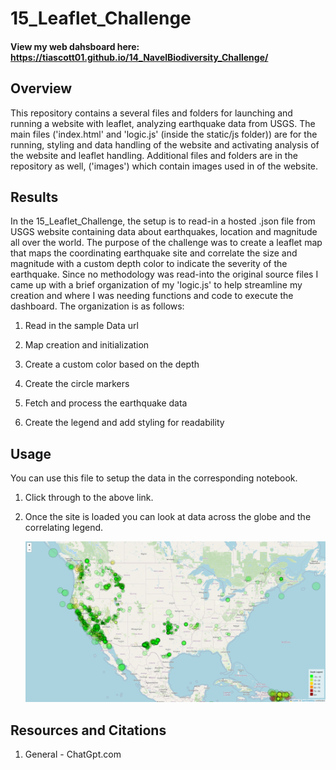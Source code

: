 # 15_Leaflet_Challenge

#### View my web dahsboard here: https://tiascott01.github.io/14_NavelBiodiversity_Challenge/

## Overview

This repository contains a several files and folders for launching and running a website with leaflet, analyzing earthquake data from USGS. The main files ('index.html' and 'logic.js' (inside the static/js folder)) are for the running, styling and data handling of the website and activating analysis of the website and leaflet handling. Additional files and folders are in the repository as well, ('images') which contain images used in of the website.

## Results

In the 15_Leaflet_Challenge, the setup is to read-in a hosted .json file from USGS website containing data about earthquakes, location and magnitude all over the world. The purpose of the challenge was to create a leaflet map that maps the coordinating earthquake site and correlate the size and magnitude with a custom depth color to indicate the severity of the earthquake. Since no methodology was read-into the original source files I came up with a brief organization of my 'logic.js' to help streamline my creation and where I was needing functions and code to execute the dashboard. The organization is as follows:

1. Read in the sample Data url

2. Map creation and initialization
   
3. Create a custom color based on the depth

4. Create the circle markers

5. Fetch and process the earthquake data

6. Create the legend and add styling for readability


## Usage

You can use this file to setup the data in the corresponding notebook.

1. Click through to the above link.

2. Once the site is loaded you can look at data across the globe and the correlating legend. 
    <p align="center">
    <img src="https://github.com/tiascott01/15_Leaflet_Challenge/blob/main/Images/Leaflet.png" width="750">
    </p>


## Resources and Citations

1. General - ChatGpt.com
